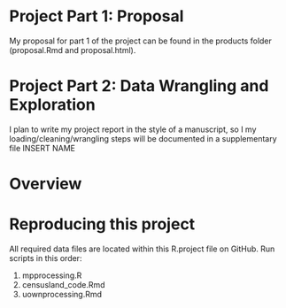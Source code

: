 # Project Part 1: Proposal
My proposal for part 1 of the project can be found in the products folder (proposal.Rmd and proposal.html). 

# Project Part 2: Data Wrangling and Exploration
I plan to write my project report in the style of a manuscript, so I my loading/cleaning/wrangling steps will be documented in a supplementary file INSERT NAME

# Overview


# Reproducing this project
All required data files are located within this R.project file on GitHub. Run scripts in this order:
1. mpprocessing.R
2. censusland_code.Rmd
3. uownprocessing.Rmd



